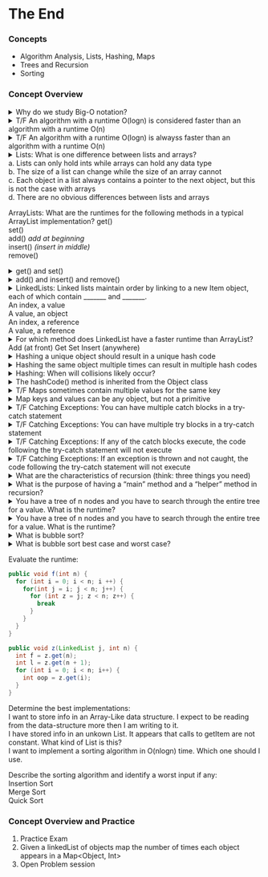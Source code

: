 # The End

### Concepts
* Algorithm Analysis, Lists, Hashing, Maps
* Trees and Recursion
* Sorting
### Concept Overview 
<details> <summary>Why do we study Big-O notation? </summary>
To understand the behavior of a function when the inputs get really large 
</details>

<details> <summary>T/F An algorithm with a runtime O(logn) is considered faster than an algorithm with a runtime O(n) </summary>
True
</details>
<details> <summary>T/F An algorithm with a runtime O(logn) is alwayss faster than an algorithm with a runtime O(n) </summary>
False</details>

<details> <summary>
Lists: What is one difference between lists and arrays? <br>
a. Lists can only hold ints while arrays can hold any data type <br>
b. The size of a list can change while the size of an array cannot <br>
c. Each object in a list always contains a pointer to the next object, but this is not the case with arrays <br>
d. There are no obvious differences between lists and arrays <br>
</summary>
Answer: (b). Lists can change in size while arrays cannot. A is simply not true, and c is only true for the linked list implementation of lists, but not all lists.
</details>

ArrayLists: What are the runtimes for the following methods in a typical ArrayList implementation?
get() <br>
set() <br>
add() *add at beginning* <br>
insert() *(insert in middle)* <br>
remove()
<details> <summary> get() and set() </summary>
Answer: O(1) - get() and set() are both simply array lookups for an ArrayList, and array lookups take constant time
</details>
</details>
<details> <summary> add() and insert() and remove() </summary>
Answer: O(n) - add() and insert() are the same for ArrayLists. add(), insert() and remove() involve copying values of the array into a new array of size length + 1 or length - 1. This copying involves a for loop so takes linear time in the size of the array
</details>

<details> <summary> LinkedLists: Linked lists maintain order by linking to a new Item object, each of which contain _______ and  _______. <br>
An index, a value <br>
A value, an object <br>
An index, a reference <br>
A value, a reference 
 </summary>
Answer: (d). The Item objects contain the current value and a reference to the next item object. 
</details>

<details> <summary> For which method does LinkedList have a faster runtime than ArrayList? Add (at front)
Get
Set
Insert (anywhere)
 </summary> 
Answer: a.  LinkedList has a time complexity of O(1) for adding an item at the front of the list. This is because adding an item to the front of a LinkedList simply involves moving the start reference. This is constant time. Adding an item at any index of an ArrayList has time complexity of O(n). 
</details>

<details> <summary> Hashing a unique object should result in a unique hash code
</summary>
Answer: True. Definition of hashing. 
</details>

<details> <summary>Hashing the same object multiple times can result in multiple hash codes
 </summary>
Answer: False. You have the same has for each object. 
</details>

<details> <summary> Hashing: When will collisions likely occur? </summary>
Answer: When there are more objects than possible hash codes
</details>

<details> <summary> The hashCode() method is inherited from the Object class  </summary>
Answer: True
</details>

<details> <summary> T/F Maps sometimes contain multiple values for the same key
 </summary>
Answer: False: Maps can only contain one value for each key
</details>

<details> <summary> Map keys and values can be any object, but not a primitive </summary>
Answer: True: Map keys and values can only be Objects. If you want to use a primitive, just use the object representation of that primitive (e.g., int → Integer).
</details>

<details> <summary> T/F Catching Exceptions: You can have multiple catch blocks in a try-catch statement </summary>
Answer: True
</details>

<details> <summary> T/F Catching Exceptions: You can have multiple try blocks in a try-catch statement </summary>
Answer: False
</details>

<details> <summary> T/F Catching Exceptions: If any of the catch blocks execute, the code following the try-catch statement will not execute </summary>
Answer: False - this is the point of the catch blocks, they make sure your program doesn’t simply quit if an exception is encountered 
</details>

<details> <summary> T/F Catching Exceptions: If an exception is thrown and not caught, the code following the try-catch statement will not execute </summary>
Answer: True - your code will not execute and it will be as if the try-catch statement wasn’t there at all
</details>

<details> <summary> What are the characteristics of recursion (think: three things you need) </summary>
Answer: base case (smallest possible input), recurisive case (defining function in terms of itself), must change it's state and move towards base state 
</details>

<details> <summary> What is the purpose of having a “main” method and a “helper” method in recursion? </summary>
Answer: The main method is called by the user to solve the problem. If there is also a helper method, no recursion is done in the main method. It is usually used to “set up” the problem for recursion, for example: creating helpful data structures, or throwing exceptions for certain cases that cannot be handled by recursion. The helper method is the recursive one. It is called by the main method and usually is private. 
</details>

<details> <summary> You have a tree of n nodes and you have to search through the entire tree for a value. What is the runtime? </summary>
Answer: O(n). Look at every node 
</details>

<details> <summary> You have a tree of n nodes and you have to search through the entire tree for a value. What is the runtime? </summary>
Answer: O(n). Look at every node 
</details>

<details> <summary> What is bubble sort? </summary>
Answer: starting at first element go through array an compare pairs of values and swap if needed. then repeat starting at the second element. repeat this all the until second to last element. 
</details>

<details> <summary> What is bubble sort best case and worst case? </summary>
Answer:  Best case is an already sorted array (O(n)). Worst case when a value is in the spot furthest from where it should be ((O(n^2)).
</details>

Evaluate the runtime: <br>
```java
public void f(int n) {
  for (int i = 0; i < n; i ++) {
    for(int j = i; j < n; j++) {
      for (int z = j; z < n; z++) {
        break
      }
    }
  }
}
```
```java
public void z(LinkedList j, int n) {
  int f = z.get(n);
  int l = z.get(n + 1);
  for (int i = 0; i < n; i++) {
    int oop = z.get(i);
  }
}
```
Determine the best implementations: <br>
I want to store info in an Array-Like data structure. I expect to be reading from the data-structure more then I am writing to it. <br>
I have stored info in an unkown List. It appears that calls to getItem are not constant. What kind of List is this? <br>
I want to implement a sorting algorithm in O(nlogn) time. Which one should I use. <br>

Describe the sorting algorithm and identify a worst input if any: <br>
Insertion Sort <br>
Merge Sort <br>
Quick Sort <br>






### Concept Overview and Practice
1. Practice Exam
2. Given a linkedList of objects map the number of times each object appears in a Map<Object, Int>
3. Open Problem session

